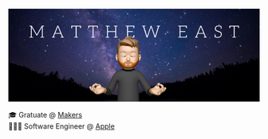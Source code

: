 ![Header Image](githubcover.png)

🎓 Gratuate @ [Makers](https://makers.tech/learn/apprenticeships)
<br>
👨🏼‍💻 Software Engineer @ [Apple](https://www.apple.com/uk/)
